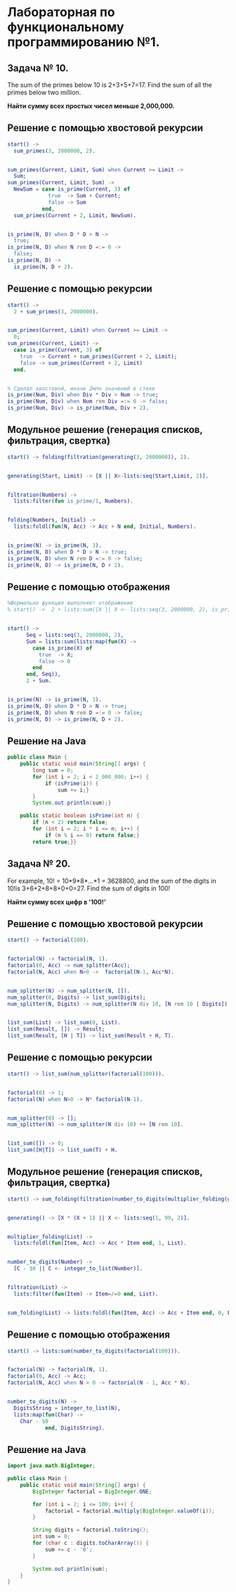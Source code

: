 # Лабораторная по функциональному программированию №1.
## Задача № 10.
The sum of the primes below 10 is 2+3+5+7=17. Find the sum of all the primes below two million. 

**Найти сумму всех простых чисел меньше 2,000,000.**

## Решение с помощью хвостовой рекурсии
```erlang
start() ->
  sum_primes(3, 2000000, 2).


sum_primes(Current, Limit, Sum) when Current >= Limit ->
  Sum;
sum_primes(Current, Limit, Sum) ->
  NewSum = case is_prime(Current, 3) of
             true  -> Sum + Current;
             false -> Sum
           end,
  sum_primes(Current + 2, Limit, NewSum).


is_prime(N, D) when D * D > N ->
  true;
is_prime(N, D) when N rem D =:= 0 ->
  false;
is_prime(N, D) ->
  is_prime(N, D + 2).
```

## Решение с помощью рекурсии
```erlang
start() ->
  2 + sum_primes(3, 2000000).


sum_primes(Current, Limit) when Current >= Limit ->
  0;
sum_primes(Current, Limit) ->
  case is_prime(Current, 3) of
    true  -> Current + sum_primes(Current + 2, Limit);
    false -> sum_primes(Current + 2, Limit)
  end.


% Cделал хвостовой, иначе 2млн значений в стеке
is_prime(Num, Div) when Div * Div > Num -> true;
is_prime(Num, Div) when Num rem Div =:= 0 -> false;
is_prime(Num, Div) -> is_prime(Num, Div + 2).
```
## Модульное решение (генерация списков, фильтрация, свертка)
```erlang
start() -> folding(filtration(generating(3, 2000000)), 2).


generating(Start, Limit) -> [X || X<-lists:seq(Start,Limit, 2)].


filtration(Numbers) ->
  lists:filter(fun is_prime/1, Numbers).


folding(Numbers, Initial) ->
  lists:foldl(fun(N, Acc) -> Acc + N end, Initial, Numbers).


is_prime(N) -> is_prime(N, 3).
is_prime(N, D) when D * D > N -> true;
is_prime(N, D) when N rem D =:= 0 -> false;
is_prime(N, D) -> is_prime(N, D + 2).
```

## Решение с помощью отображения
```erlang
%Формально функция выполняет отображение
% start() ->  2 + lists:sum([X || X <- lists:seq(3, 2000000, 2), is_prime(X)]).


start() ->
      Seq = lists:seq(3, 2000000, 2),
      Sum = lists:sum(lists:map(fun(X) ->
        case is_prime(X) of
          true  -> X;
          false -> 0
        end
      end, Seq)),
      2 + Sum.


is_prime(N) -> is_prime(N, 3).
is_prime(N, D) when D * D > N -> true;
is_prime(N, D) when N rem D =:= 0 -> false;
is_prime(N, D) -> is_prime(N, D + 2).

```

## Решение на Java
```java
public class Main {
    public static void main(String[] args) {
        long sum = 0;
        for (int i = 2; i < 2_000_000; i++) {
            if (isPrime(i)) {
                sum += i;}
        }
        System.out.println(sum);}

    public static boolean isPrime(int n) {
        if (n < 2) return false;
        for (int i = 2; i * i <= n; i++) {
            if (n % i == 0) return false;}
        return true;}}
```

## Задача № 20.
For example, 10! = 10\*9\*8\*...\*1 = 3628800, and the sum of the digits in 10!is 3+6+2+8+8+0+0=27.
Find the sum of digits in 100!

**Найти сумму всех цифр в '100!'**

## Решение с помощью хвостовой рекурсии
```erlang
start() -> factorial(100).


factorial(N) -> factorial(N, 1).
factorial(0, Acc) -> num_splitter(Acc);
factorial(N, Acc) when N>0 ->  factorial(N-1, Acc*N).


num_splitter(N) -> num_splitter(N, []).
num_splitter(0, Digits) -> list_sum(Digits);
num_splitter(N, Digits) -> num_splitter(N div 10, [N rem 10 | Digits]).


list_sum(List) -> list_sum(0, List).
list_sum(Result, []) -> Result;
list_sum(Result, [H | T]) -> list_sum(Result + H, T).
```

## Решение с помощью рекурсии
```erlang
start() -> list_sum(num_splitter(factorial(100))).


factorial(0) -> 1;
factorial(N) when N>0 -> N* factorial(N-1).


num_splitter(0) -> [];
num_splitter(N) -> num_splitter(N div 10) ++ [N rem 10].


list_sum([]) -> 0;
list_sum([H|T]) -> list_sum(T) + H.
```



## Модульное решение (генерация списков, фильтрация, свертка)
```erlang
start() -> sum_folding(filtration(number_to_digits(multiplier_folding(generating())))).


generating() -> [X * (X + 1) || X <- lists:seq(1, 99, 2)].


multiplier_folding(List) ->
  lists:foldl(fun(Item, Acc) -> Acc * Item end, 1, List).


number_to_digits(Number) ->
  [C - $0 || C <- integer_to_list(Number)].


filtration(List) ->
  lists:filter(fun(Item) -> Item=/=0 end, List).


sum_folding(List) -> lists:foldl(fun(Item, Acc) -> Acc + Item end, 0, List).
```

## Решение с помощью отображения
```erlang
start() -> lists:sum(number_to_digits(factorial(100))).


factorial(N) -> factorial(N, 1).
factorial(0, Acc) -> Acc;
factorial(N, Acc) when N > 0 -> factorial(N - 1, Acc * N).


number_to_digits(N) ->
  DigitsString = integer_to_list(N),
  lists:map(fun(Char) ->
    Char - $0
            end, DigitsString).

```
## Решение на Java
```java
import java.math.BigInteger;

public class Main {
    public static void main(String[] args) {
        BigInteger factorial = BigInteger.ONE;

        for (int i = 2; i <= 100; i++) {
            factorial = factorial.multiply(BigInteger.valueOf(i));
        }

        String digits = factorial.toString();
        int sum = 0;
        for (char c : digits.toCharArray()) {
            sum += c - '0';
        }

        System.out.println(sum);
    }
}
```
